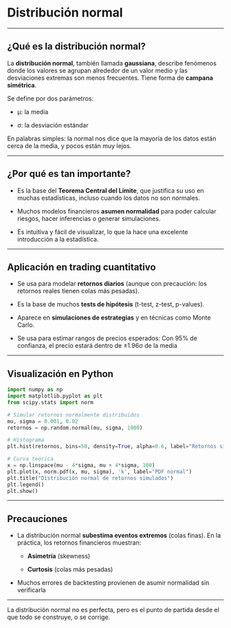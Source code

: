 # Distribución normal

***

## ¿Qué es la distribución normal?

La **distribución normal**, también llamada **gaussiana**, describe fenómenos donde los valores se agrupan alrededor de un valor medio y las desviaciones extremas son menos frecuentes. Tiene forma de **campana simétrica**.

Se define por dos parámetros:

* μ: la media

* σ: la desviación estándar

 En palabras simples: la normal nos dice que la mayoría de los datos están cerca de la media, y pocos están muy lejos.

***

## ¿Por qué es tan importante?

* Es la base del **Teorema Central del Límite**, que justifica su uso en muchas estadísticas, incluso cuando los datos no son normales.

* Muchos modelos financieros **asumen normalidad** para poder calcular riesgos, hacer inferencias o generar simulaciones.

* Es intuitiva y fácil de visualizar, lo que la hace una excelente introducción a la estadística.

***

## Aplicación en trading cuantitativo

* Se usa para modelar **retornos diarios** (aunque con precaución: los retornos reales tienen colas más pesadas).

* Es la base de muchos **tests de hipótesis** (t-test, z-test, p-values).

* Aparece en **simulaciones de estrategias** y en técnicas como Monte Carlo.

* Se usa para estimar rangos de precios esperados: Con 95% de confianza, el precio estará dentro de ±1.96σ de la media

***

## Visualización en Python

```python
import numpy as np
import matplotlib.pyplot as plt
from scipy.stats import norm

# Simular retornos normalmente distribuidos
mu, sigma = 0.001, 0.02
retornos = np.random.normal(mu, sigma, 1000)

# Histograma
plt.hist(retornos, bins=50, density=True, alpha=0.6, label="Retornos simulados")

# Curva teórica
x = np.linspace(mu - 4*sigma, mu + 4*sigma, 100)
plt.plot(x, norm.pdf(x, mu, sigma), 'k', label="PDF normal")
plt.title("Distribución normal de retornos simulados")
plt.legend()
plt.show()
```

***

## Precauciones

* La distribución normal **subestima eventos extremos** (colas finas). En la práctica, los retornos financieros muestran:

  * **Asimetría** (skewness)

  * **Curtosis** (colas más pesadas)

* Muchos errores de backtesting provienen de asumir normalidad sin verificarla

***

La distribución normal no es perfecta, pero es el punto de partida desde el que todo se construye, o se corrige.
